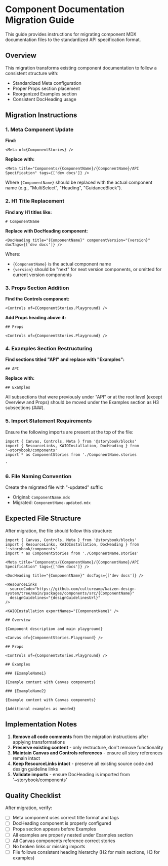# Component Documentation Migration Guide

This guide provides instructions for migrating component MDX documentation files to the standardized API specification format.

## Overview

This migration transforms existing component documentation to follow a consistent structure with:

- Standardized Meta configuration
- Proper Props section placement
- Reorganized Examples section
- Consistent DocHeading usage

## Migration Instructions

### 1. Meta Component Update

**Find:**

```mdx
<Meta of={ComponentStories} />
```

**Replace with:**

```mdx
<Meta title="Components/{ComponentName}/{ComponentName}/API Specification" tags={['dev docs']} />
```

Where `{ComponentName}` should be replaced with the actual component name (e.g., "MultiSelect", "Heading", "GuidanceBlock").

### 2. H1 Title Replacement

**Find any H1 titles like:**

```mdx
# ComponentName
```

**Replace with DocHeading component:**

```mdx
<DocHeading title="{ComponentName}" componentVersion="{version}" docTags={['dev docs']} />
```

Where:

- `{ComponentName}` is the actual component name
- `{version}` should be "next" for next version components, or omitted for current version components

### 3. Props Section Addition

**Find the Controls component:**

```mdx
<Controls of={ComponentStories.Playground} />
```

**Add Props heading above it:**

```mdx
## Props

<Controls of={ComponentStories.Playground} />
```

### 4. Examples Section Restructuring

**Find sections titled "API" and replace with "Examples":**

```mdx
## API
```

**Replace with:**

```mdx
## Examples
```

All subsections that were previously under "API" or at the root level (except Overview and Props) should be moved under the Examples section as H3 subsections (###).

### 5. Import Statement Requirements

Ensure the following imports are present at the top of the file:

```mdx
import { Canvas, Controls, Meta } from '@storybook/blocks'
import { ResourceLinks, KAIOInstallation, DocHeading } from '~storybook/components'
import * as ComponentStories from './ComponentName.stories

'
```

### 6. File Naming Convention

Create the migrated file with "-updated" suffix:

- Original: `ComponentName.mdx`
- Migrated: `ComponentName-updated.mdx`

## Expected File Structure

After migration, the file should follow this structure:

```mdx
import { Canvas, Controls, Meta } from '@storybook/blocks'
import { ResourceLinks, KAIOInstallation, DocHeading } from '~storybook/components'
import * as ComponentStories from './ComponentName.stories'

<Meta title="Components/{ComponentName}/{ComponentName}/API Specification" tags={['dev docs']} />

<DocHeading title="{ComponentName}" docTags={['dev docs']} />

<ResourceLinks
  sourceCode="https://github.com/cultureamp/kaizen-design-system/tree/main/packages/components/src/{ComponentName}"
  designGuidelines="{designGuidelinesUrl}"
/>

<KAIOInstallation exportNames="{ComponentName}" />

## Overview

{Component description and main playground}

<Canvas of={ComponentStories.Playground} />

## Props

<Controls of={ComponentStories.Playground} />

## Examples

### {ExampleName1}

{Example content with Canvas components}

### {ExampleName2}

{Example content with Canvas components}

{Additional examples as needed}
```

## Implementation Notes

1. **Remove all code comments** from the migration instructions after applying transformations
2. **Preserve existing content** - only restructure, don't remove functionality
3. **Maintain Canvas and Controls references** - ensure all story references remain intact
4. **Keep ResourceLinks intact** - preserve all existing source code and design guideline links
5. **Validate imports** - ensure DocHeading is imported from '~storybook/components'

## Quality Checklist

After migration, verify:

- [ ] Meta component uses correct title format and tags
- [ ] DocHeading component is properly configured
- [ ] Props section appears before Examples
- [ ] All examples are properly nested under Examples section
- [ ] All Canvas components reference correct stories
- [ ] No broken links or missing imports
- [ ] File follows consistent heading hierarchy (H2 for main sections, H3 for examples)
